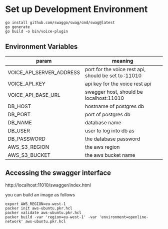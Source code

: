 # Set up Development Environment

```
go install github.com/swaggo/swag/cmd/swag@latest
go generate
go build -o bin/voice-plugin
```

## Environment Variables

| param                    | meaning                                              |
|--------------------------|------------------------------------------------------|
| VOICE_API_SERVER_ADDRESS | port for the voice rest api, should be set to :11010 |
| VOICE_API_KEY            | api key for the voice rest api                       |
| VOICE_API_BASE_URL       | swagger host, should be localhost:11010              |
| DB_HOST                  | hostname of postgres db                              |
| DB_PORT                  | port of postgres db                                  |
| DB_NAME                  | database name                                        |
| DB_USER                  | user to log into db as                               |
| DB_PASSWORD              | the database password                                |
| AWS_S3_REGION            | the aws region                                       |
| AWS_S3_BUCKET            | the aws bucket name                                  |


## Accessing the swagger interface
http://localhost:11010/swagger/index.html

you can build an image as follows

```
export AWS_REGION=eu-west-1
packer init aws-ubuntu.pkr.hcl
packer validate aws-ubuntu.pkr.hcl
packer build -var 'region=eu-west-1' -var 'environment=openline-network' aws-ubuntu.pkr.hcl
```
